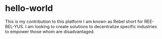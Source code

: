 # hello-world
This is my contribution to this platform
I am known as Rebel short for REE-BEL-YUS.  I am looking to create solutions to decentralize specific industries to empower those whom are disadvantaged. 
